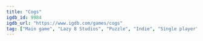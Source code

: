 ```yaml
---
title: "Cogs"
igdb_id: 9984
igdb_url: "https://www.igdb.com/games/cogs"
tag: ["Main game", "Lazy 8 Studios", "Puzzle", "Indie", "Single player", "Side view"]
---
```

